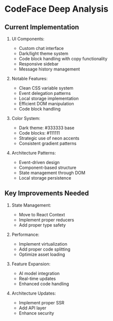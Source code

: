 # CodeFace Deep Analysis

## Current Implementation
1. UI Components:
   - Custom chat interface
   - Dark/light theme system
   - Code block handling with copy functionality
   - Responsive sidebar
   - Message history management

2. Notable Features:
   - Clean CSS variable system
   - Event delegation patterns
   - Local storage implementation
   - Efficient DOM manipulation
   - Code block handling

3. Color System:
   - Dark theme: #333333 base
   - Code blocks: #111111
   - Strategic use of neon accents
   - Consistent gradient patterns

4. Architecture Patterns:
   - Event-driven design
   - Component-based structure
   - State management through DOM
   - Local storage persistence

## Key Improvements Needed
1. State Management:
   - Move to React Context
   - Implement proper reducers
   - Add proper type safety

2. Performance:
   - Implement virtualization
   - Add proper code splitting
   - Optimize asset loading

3. Feature Expansion:
   - AI model integration
   - Real-time updates
   - Enhanced code handling

4. Architecture Updates:
   - Implement proper SSR
   - Add API layer
   - Enhance security

